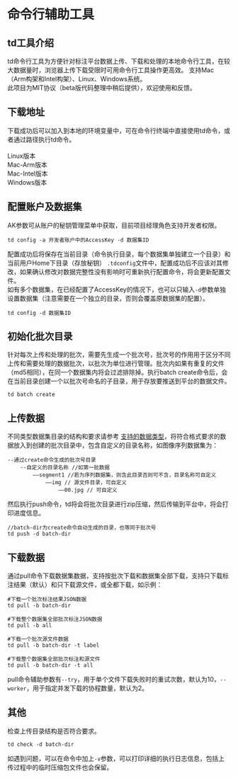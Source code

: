 # 命令行辅助工具

## td工具介绍
td命令行工具为方便针对标注平台数据上传、下载和处理的本地命令行工具，在较大数据量时，浏览器上传下载受限时可用命令行工具操作更高效。
支持Mac（Arm构架和Intel构架）、Linux、Windows系统。  
此项目为MIT协议（beta版代码整理中稍后提供），欢迎使用和反馈。  

## 下载地址 
下载成功后可以加入到本地的环境变量中，可在命令行终端中直接使用td命令，或者通过路径执行td命令。  
<br>
Linux版本  
Mac-Arm版本  
Mac-Intel版本  
Windows版本     

## 配置账户及数据集
AK参数可从账户的秘钥管理菜单中获取，目前项目经理角色支持开发者权限。 
```
td config -a 开发者账户中的AccessKey -d 数据集ID
```
配置成功后将保存在当前目录（命令执行目录，每个数据集单独建立一个目录）和当前用户Home下目录（存放秘钥） `.tdconfig`文件中，配置成功后不应该对其修改，如果确认修改对数据完整性没有影响时可重新执行配置命令，将会更新配置文件。   
如有多个数据集，在已经配置了AccessKey的情况下，也可以只输入`-d`参数单独设置数据集（注意需要在一个独立的目录，否则会覆盖原数据集的配置）。  
```
td config -d 数据集ID
```

## 初始化批次目录
针对每次上传和处理的批次，需要先生成一个批次号，批次号的作用用于区分不同上传和需要处理的数据批次，以批次为单位进行管理。批次内如果有重复的文件（md5相同），在同一个数据集内将会过滤排除掉。执行batch create命令后，会在当前目录创建一个以批次号命名的子目录，用于存放要推送到平台的数据文件。
```
td batch create 
```

## 上传数据
不同类型数据集目录的结构和要求请参考 [支持的数据类型](/dataset)，将符合格式要求的数据放入到创建的批次目录中，包含自定义的目录名称，如图像序列数据集为：  
```
--通过create命令生成的批次号目录
    --自定义的目录名称 //如第一批数据
        ——segment1 //若为序列数据集，则含此目录否则可不含，目录名称可自定义
            ——img // 源文件目录，可自定义
                ——00.jpg // 可自定义
```
然后执行push命令，td将会将批次目录进行zip压缩，然后传输到平台中，将会打印进度信息。
```
//batch-dir为create命令自动生成的目录，也等同于批次号
td push -d batch-dir
```


## 下载数据
通过pull命令下载数据集数据，支持按批次下载和数据集全部下载，支持只下载标注结果（默认）和只下载源文件，或全都下载，如示例：
```
#下载一个批次标注结果JSON数据
td pull -b batch-dir

#下载整个数据集全部批次标注JSON数据
td pull -b all

#下载一个批次源文件数据
td pull -b batch-dir -t label

#下载整个数据集全部批次标注和源文件
td pull -b batch-dir -t all
```
pull命令辅助参数有`--try`，用于单个文件下载失败时的重试次数，默认为10，`--worker`，用于指定并发下载的协程数量，默认为2。  

## 其他
检查上传目录结构是否符合要求。  
```
td check -d batch-dir
```
  
如遇到问题，可以在命令中加上`-v`参数，可以打印详细的执行日志信息，包括上传过程中的临时压缩包文件也会保留。  

